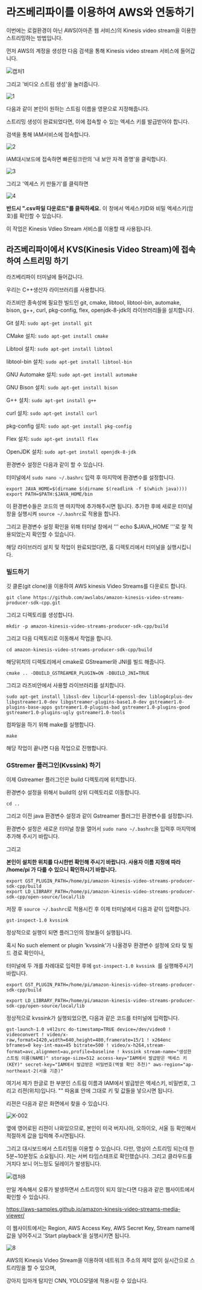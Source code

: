 # 라즈베리파이를 이용하여 AWS와 연동하기

이번에는 로컬환경이 아닌 AWS(아마존 웹 서비스)의 Kinesis video stream을 이용한 스트리밍하는 방법입니다.

먼저 AWS의 계정을 생성한 다음 검색을 통해 Kinesis video stream 서비스에 들어갑니다.

![캡처1](https://user-images.githubusercontent.com/77596373/133746135-399d991e-2b01-4dd6-8a21-1e42086b7878.PNG)

그리고 '비디오 스트림 생성'을 눌러줍니다.

![1](https://user-images.githubusercontent.com/77596373/135393685-c5906a63-8536-4cdb-b178-6685ed22e98e.png)

다음과 같이 본인이 원하는 스트림 이름을 영문으로 지정해줍니다. 

스트리밍 생성이 완료되었다면, 이에 접속할 수 있는 엑세스 키를 발급받아야 합니다.

검색을 통해 IAM서비스에 접속합니다.

![2](https://user-images.githubusercontent.com/77596373/135393689-dee3b822-8fd1-474c-a437-7c1801337c61.png)

IAM대시보드에 접속하면 빠른링크란의 '내 보안 자격 증명'을 클릭합니다.

![3](https://user-images.githubusercontent.com/77596373/135393693-f179d307-9844-44bb-8deb-74a6c404a076.png)

그리고 '엑세스 키 만들기'를 클릭하면 

![4](https://user-images.githubusercontent.com/77596373/135393694-e0909cb9-43b6-4671-98d5-971597405a07.png)

**반드시 ".csv파일 다운로드"를 클릭하세요.**
이 창에서 엑세스키ID와 비밀 엑세스키(암호)를 확인할 수 있습니다.

이 작업은 Kinesis Vdieo Stream 서비스를 이용할 때 사용됩니다.

## 라즈베리파이에서 KVS(Kinesis Video Stream)에 접속하여 스트리밍 하기

라즈베리파이 터미널에 들어갑니다.

우리는 C++생산자 라이브러리를 사용합니다.

라즈비안 종속성에 필요한 빌드인 git, cmake, libtool, libtool-bin, automake, bison, g++, curl, pkg-config, flex, openjdk-8-jdk의 라이브러리들을 설치합니다.

Git 설치: ```sudo apt-get install git```

CMake 설치: ```sudo apt-get install cmake```

Libtool 설치: ```sudo apt-get install libtool```

libtool-bin 설치: ```sudo apt-get install libtool-bin```

GNU Automake 설치: ```sudo apt-get install automake```

GNU Bison 설치: ```sudo apt-get install bison```

G++ 설치: ```sudo apt-get install g++```

curl 설치: ```sudo apt-get install curl```

pkg-config 설치: ```sudo apt-get install pkg-config```

Flex 설치: ```sudo apt-get install flex```

OpenJDK 설치: ```sudo apt-get install openjdk-8-jdk```

환경변수 설정은 다음과 같이 할 수 있습니다.

터미널에서 ``` sudo nano ~/.bashrc ``` 입력 후 마지막에 환경변수를 설정합니다.

```
export JAVA_HOME=$(dirname $(dirname $(readlink -f $(which java))))
export PATH=$PATH:$JAVA_HOME/bin
```

이 환경변수들은 코드의 맨 마지막에 추가해주시면 됩니다. 추가한 후에 새로운 터미널 창을 실행시켜 ``` source ~/.bashrc ```로 적용을 합니다.

그리고 환경변수 설정 확인을 위해 터미널 창에서 ''' echo $JAVA_HOME '''로 잘 적용되었는지 확인할 수 있습니다.

해당 라이브러리 설치 및 작업이 완료되었다면, 홈 디렉토리에서 터미널을 실행시킵니다.

### 빌드하기
깃 클론(git clone)을 이용하여 AWS kinesis Video Streams를 다운로드 합니다.

``` git clone https://github.com/awslabs/amazon-kinesis-video-streams-producer-sdk-cpp.git ```

그리고 디렉토리를 생성합니다. 

``` mkdir -p amazon-kinesis-video-streams-producer-sdk-cpp/build ```

그리고 다음 디렉토리로 이동해서 작업을 합니다.

``` cd amazon-kinesis-video-streams-producer-sdk-cpp/build ```

해당위치의 디렉토리에서 cmake로 GStreamer와 JNI를 빌드 해줍니다.

``` cmake .. -DBUILD_GSTREAMER_PLUGIN=ON -DBUILD_JNI=TRUE ```

그리고 라즈비안에서 사용할 라이브러리를 설치합니다.

``` sudo apt-get install libssl-dev libcurl4-openssl-dev liblog4cplus-dev libgstreamer1.0-dev libgstreamer-plugins-base1.0-dev gstreamer1.0-plugins-base-apps gstreamer1.0-plugins-bad gstreamer1.0-plugins-good gstreamer1.0-plugins-ugly gstreamer1.0-tools ```

컴파일을 하기 위해 make를 실행합니다.

``` make ```

해당 작업이 끝나면 다음 작업으로 진행합니다.

### GStremer 플러그인(Kvssink) 하기

이제 Gstreamer 플러그인은 build 디렉토리에 위치합니다.

환경변수 설정을 위해서 build의 상위 디렉토리로 이동합니다.

``` cd .. ```

그리고 이전 java 환경변수 설정과 같이 Gstreamer 플러그인 환경변수를 설정합니다.

환경변수 설정은 새로운 터미널 창을 열어서  ``` sudo nano ~/.bashrc ```을 입력후 마지막에 추가해 주시기 바랍니다.

그리고 

**본인이 설치한 위치를 다시한번 확인해 주시기 바랍니다. 사용자 이름 지정에 따라 /home/pi 가 다를 수 있으니 확인하시기 바랍니다.**

```
export GST_PLUGIN_PATH=/home/pi/amazon-kinesis-video-streams-producer-sdk-cpp/build
export LD_LIBRARY_PATH=/home/pi/amazon-kinesis-video-streams-producer-sdk-cpp/open-source/local/lib
```

저장 후 ``` source ~/.bashrc ```로 적용시킨 후 이제 터미널에서 다음과 같이 입력합니다. 

``` gst-inspect-1.0 kvssink  ```

정상적으로 실행이 되면 플러그인의 정보들이 실행됩니다.

혹시 No such element or plugin 'kvssink'가 나올경우 환경변수 설정에 오타 및 빌드 경로 확인이나,

터미널에 두 개를 차례대로 입력한 후에 ``` gst-inspect-1.0 kvssink  ```를 실행해주시기 바랍니다.  
```
export GST_PLUGIN_PATH=/home/pi/amazon-kinesis-video-streams-producer-sdk-cpp/build
```

```
export LD_LIBRARY_PATH=/home/pi/amazon-kinesis-video-streams-producer-sdk-cpp/open-source/local/lib
```

정상적으로 kvssink가 실행되었으면, 다음과 같은 코드를 터미널에 입력합니다.

```
gst-launch-1.0 v4l2src do-timestamp=TRUE device=/dev/video0 ! videoconvert ! video/x-raw,format=I420,width=640,height=480,framerate=15/1 ! x264enc  bframes=0 key-int-max=45 bitrate=500 ! video/x-h264,stream-format=avc,alignment=au,profile=baseline ! kvssink stream-name="생성한 스트림 이름(NAME)" storage-size=512 access-key="IAM에서 발급받은 엑세스 키(KEY)" secret-key="IAM에서 발급받은 비밀번호(엑셀 확인 추천)" aws-region="ap-northeast-2(서울 기준)"
```
여기서 제가 한글로 한 부분인 스트림 이름과 IAM에서 발급받은 엑세스키, 비밀번호, 그리고 리젼(위치)입니다. "" 따옴표 안에 그대로 키 및 값들을 넣으시면 됩니다.

리젼은 다음과 같은 화면에서 찾을 수 있습니다.

![K-002](https://user-images.githubusercontent.com/77596373/133757200-6461691f-41f0-4dca-a44b-fa88abffc2cc.png)

옆에 영어로된 리젼이 나와있으므로, 본인이 미국 버지니아, 오하이오, 서울 등 확인해서 적절하게 값을 입력해 주시면됩니다.

그리고 대시보드에서 스트리밍을 이용할 수 있습니다. 다만, 영상이 스트리밍 되는데 한 5분~10분정도 소요됩니다. 저는 서버 타임스태프로 확인했습니다. 그리고 클라우드를 거치다 보니 어느정도 딜레이가 발생됩니다.

![캡처8](https://user-images.githubusercontent.com/77596373/133757454-b9e7e2ec-f4a9-4635-ba80-57c83792151d.PNG)


만일 계속해서 오류가 발생하면서 스트리밍이 되지 않는다면 다음과 같은 웹사이트에서 확인할 수 있습니다. 

https://aws-samples.github.io/amazon-kinesis-video-streams-media-viewer/

이 웹사이트에서는 Region, AWS Access Key, AWS Secret Key, Stream name에 값을 넣어주시고 'Start playback'을 실행시키면 됩니다.


![8](https://user-images.githubusercontent.com/77596373/133757671-cc22b691-4ca3-41e2-bf5d-d1bc5553eca6.PNG)

AWS의 Kinesis Video Stream을 이용하여 네트워크 주소의 제약 없이 실시간으로 스트리밍을 할 수 있으며,

강아지 입마개 탐지인 CNN, YOLO모델에 적용시킬 수 있습니다.
















